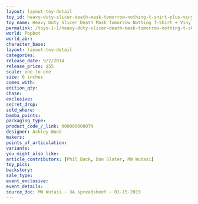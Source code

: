 ```yaml
---
layout: layout-toy-detail 
toy_id: heavy-duty-slicer-death-mask-tomorrow-nothing-t-shirt-plus-vinyl-grenade
toy_name: Heavy Duty Slicer Death Mask Tomorrow Nothing T-Shirt + Vinyl Grenade
permalink: /toys-1-1/heavy-duty-slicer-death-mask-tomorrow-nothing-t-shirt-plus-vinyl-grenade.html
world: Popbot
world_abr: 
character_base: 
layout: layout-toy-detail
categories: 
release_date: 9/2/2014
release_price: $55 
scale: one-to-one
size: 6 inches
comes_with: 
edition_qty: 
chase: 
exclusive: 
secret_drop: 
sold_where: 
bamba_points: 
packaging_type: 
product_code_/_link: 0000000000TN
designer: Ashley Wood
makers: 
points_of_articulation: 
variants: 
you_might_also_like: 
article_contributors: [Phil Back, Don Slater, MW Wutasi]
toy_pics: 
backstory: 
sale_type: 
event_exclusive: 
event_details: 
source_doc: MW Wutasi - 3A spreadsheet - 01-15-2019
---
```

